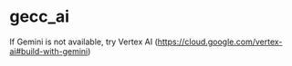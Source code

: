 # gecc_ai
If Gemini is not available, try Vertex AI (https://cloud.google.com/vertex-ai#build-with-gemini)
